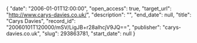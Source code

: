 {
  "date": "2006-01-01T12:00:00", 
  "open_access": true, 
  "target_url": "http://www.carys-davies.co.uk/", 
  "description": "", 
  "end_date": null, 
  "title": "Carys Davies", 
  "record_id": "20060101T120000/mSV/LigJB+r28alhcjV9JQ==", 
  "publisher": "carys-davies.co.uk", 
  "slug": 293863781, 
  "start_date": null
}

